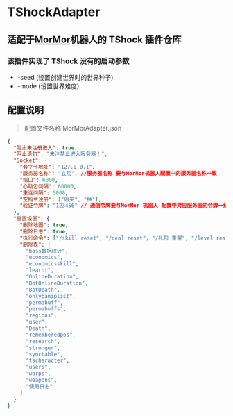 # TShockAdapter

## 适配于[MorMor](https://github.com/dalaoshus/MorMor)机器人的 TShock 插件仓库

### 该插件实现了 TShock 没有的启动参数

- -seed (设置创建世界时的世界种子)
- -mode (设置世界难度)

## 配置说明

> 配置文件名称 MorMorAdapter.json

```json
{
  "阻止未注册进入": true,
  "阻止语句": "未注禁止进入服务器！",
  "Socket": {
    "套字节地址": "127.0.0.1",
    "服务器名称": "玄荒", //服务器名称 要与MorMor机器人配置中的服务器名称一致
    "端口": 6000,
    "心跳包间隔": 60000,
    "重连间隔": 5000,
    "空指令注册": ["购买", "抽"],
    "验证令牌": "123456" // 通信令牌要与MorMor 机器人 配置中对应服务器的令牌一致
  },
  "重置设置": {
    "删除地图": true,
    "删除日志": true,
    "执行命令": ["/skill reset", "/deal reset", "/礼包 重置", "/level reset"],
    "删除表": [
      "boss数据统计",
      "economics",
      "economicsskill",
      "learnt",
      "OnlineDuration",
      "BotOnlineDuration",
      "BotDeath",
      "onlybaniplist",
      "permabuff",
      "permabuffs",
      "regions",
      "user",
      "Death",
      "rememberedpos",
      "research",
      "stronger",
      "synctable",
      "tscharacter",
      "users",
      "warps",
      "weapons",
      "使用日志"
    ]
  }
}
```
